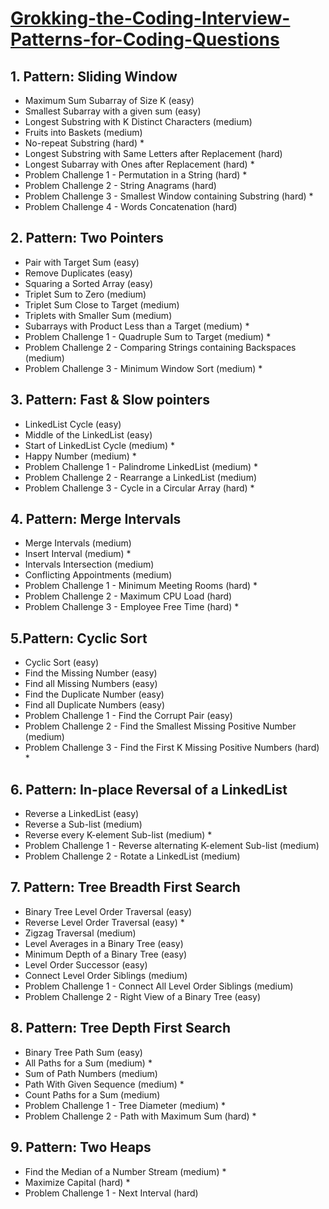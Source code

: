 # [Grokking-the-Coding-Interview-Patterns-for-Coding-Questions](https://www.educative.io/courses/grokking-the-coding-interview)

## 1. Pattern: Sliding Window
- Maximum Sum Subarray of Size K (easy)
- Smallest Subarray with a given sum (easy)
- Longest Substring with K Distinct Characters (medium)
- Fruits into Baskets (medium)
- No-repeat Substring (hard) *
- Longest Substring with Same Letters after Replacement (hard)
- Longest Subarray with Ones after Replacement (hard) *
- Problem Challenge 1 - Permutation in a String (hard) *
- Problem Challenge 2 - String Anagrams (hard)
- Problem Challenge 3 - Smallest Window containing Substring (hard) *
- Problem Challenge 4 - Words Concatenation (hard) 

## 2. Pattern: Two Pointers
- Pair with Target Sum (easy)
- Remove Duplicates (easy)
- Squaring a Sorted Array (easy)
- Triplet Sum to Zero (medium)
- Triplet Sum Close to Target (medium)
- Triplets with Smaller Sum (medium)
- Subarrays with Product Less than a Target (medium) *
- Problem Challenge 1 - Quadruple Sum to Target (medium) *
- Problem Challenge 2 - Comparing Strings containing Backspaces (medium)
- Problem Challenge 3 - Minimum Window Sort (medium) *


## 3. Pattern: Fast & Slow pointers
- LinkedList Cycle (easy)
- Middle of the LinkedList (easy)
- Start of LinkedList Cycle (medium) *
- Happy Number (medium) * 
- Problem Challenge 1 - Palindrome LinkedList (medium) *
- Problem Challenge 2 - Rearrange a LinkedList (medium)
- Problem Challenge 3 - Cycle in a Circular Array (hard) *

## 4. Pattern: Merge Intervals
- Merge Intervals (medium)
- Insert Interval (medium) *
- Intervals Intersection (medium)
- Conflicting Appointments (medium)
- Problem Challenge 1 - Minimum Meeting Rooms (hard) *
- Problem Challenge 2 - Maximum CPU Load (hard)
- Problem Challenge 3 - Employee Free Time (hard) *

## 5.Pattern: Cyclic Sort
- Cyclic Sort (easy)
- Find the Missing Number (easy)
- Find all Missing Numbers (easy)
- Find the Duplicate Number (easy)
- Find all Duplicate Numbers (easy)
- Problem Challenge 1 - Find the Corrupt Pair (easy)
- Problem Challenge 2 - Find the Smallest Missing Positive Number (medium)
- Problem Challenge 3 - Find the First K Missing Positive Numbers (hard) *

## 6. Pattern: In-place Reversal of a LinkedList
- Reverse a LinkedList (easy) 
- Reverse a Sub-list (medium) 
- Reverse every K-element Sub-list (medium) *
- Problem Challenge 1 - Reverse alternating K-element Sub-list (medium)
- Problem Challenge 2 - Rotate a LinkedList (medium)

## 7. Pattern: Tree Breadth First Search
- Binary Tree Level Order Traversal (easy)
- Reverse Level Order Traversal (easy) * 
- Zigzag Traversal (medium)
- Level Averages in a Binary Tree (easy)
- Minimum Depth of a Binary Tree (easy) 
- Level Order Successor (easy)
- Connect Level Order Siblings (medium)
- Problem Challenge 1 - Connect All Level Order Siblings (medium)
- Problem Challenge 2 - Right View of a Binary Tree (easy) 

## 8. Pattern: Tree Depth First Search
- Binary Tree Path Sum (easy)
- All Paths for a Sum (medium) *
- Sum of Path Numbers (medium)
- Path With Given Sequence (medium) *
- Count Paths for a Sum (medium)
- Problem Challenge 1 - Tree Diameter (medium) *
- Problem Challenge 2 - Path with Maximum Sum (hard) *

## 9. Pattern: Two Heaps
- Find the Median of a Number Stream (medium) *
- Maximize Capital (hard) * 
- Problem Challenge 1 - Next Interval (hard) 